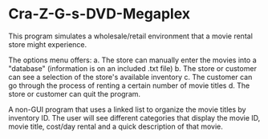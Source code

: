 # Cra-Z-G-s-DVD-Megaplex

This program simulates a wholesale/retail environment that a movie rental store might experience. 

The options menu offers:
  a. The store can manually enter the movies into a "database" (information is on an included .txt file)
  b. The store or customer can see a selection of the store's available inventory
  c. The customer can go through the process of renting a certain number of movie titles
  d. The store or customer can quit the program.

A non-GUI program that uses a linked list to organize the movie titles by inventory ID. The user will see different
categories that display the movie ID, movie title, cost/day rental and a quick description of that movie.
